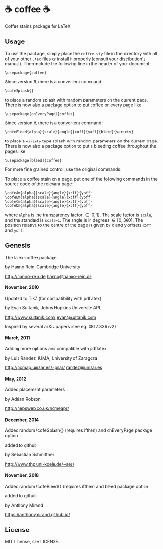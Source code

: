 # ☕ coffee ☕

Coffee stains package for LaTeX

## Usage

To use the package, simply place the `coffee.sty` file in the
directory with all of your other `.tex` files *or*
install it properly (consult your distribution's manual).  Then
include the following line in the header of your document:
```
\usepackage{coffee}
```

Since version 5, there is a convenient command:
```
\cofeSplash{}
```
to place a random splash with random parameters on the current
page. There is now also a package option to put coffee on every page like
```
\usepackage[onEveryPage]{coffee}
```

Since version 6, there is a convenient command:
```
\cofeBleed{alpha}{scale}{angle}{xoff}{yoff}{bleed}{variety}
```
to place a `variety` type splash with random parameters on the
current page. There is now also a package option to put a bleeding
coffee throughout the pages like
```
\usepackage[bleed]{coffee}
```

For more fine grained control, use the original commands:

To place a coffee stain on a page, put one of the following commands
in the source code of the relevant page:

```
\cofeAm{alpha}{scale}{angle}{xoff}{yoff}
\cofeBm{alpha}{scale}{angle}{xoff}{yoff}
\cofeCm{alpha}{scale}{angle}{xoff}{yoff}
\cofeDm{alpha}{scale}{angle}{xoff}{yoff}
```
where `alpha` is
the transparency factor $\in [0,1]$. The scale factor is `scale`,
and the standard is `scale=1`.  The angle is in degrees $\in
[0,360]$.  The position relative to the centre of the page is given by
x and y offsets `xoff` and `yoff`.



## Genesis

The latex-coffee package.

by Hanno Rein, Cambridge University

http://hanno-rein.de   hanno@hanno-rein.de


#### November, 2010

Updated to TikZ (for compatibility with pdflatex)

by Evan Sultanik, Johns Hopkins University APL

http://www.sultanik.com/ evan@sultanik.com


Inspired by several arXiv papers (see eg. 0812.3367v2)


#### March, 2011

Adding more options and  compatible with pdflatex

by Luis Randez, IUMA, University of Zaragoza

http://pcmap.unizar.es/~pilar/  randez@unizar.es


#### May, 2012

Added placement parameters

by Adrian Robson

http://nepsweb.co.uk/homeapr/


#### December, 2014

Added random \cofeSplash{} (requires ifthen) and onEveryPage package option

added to github

by Sebastian Schmittner

http://www.thp.uni-koeln.de/~ses/


#### November, 2018

Added random \cofeBleed{} (requires ifthen) and bleed package option

added to github

by Anthony Mirand

https://anthonymirand.github.io/


## License

MIT License, see LICENSE.
